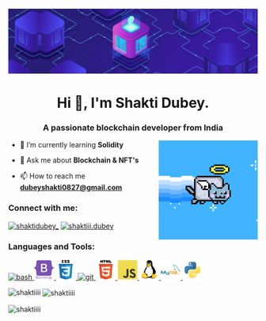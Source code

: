 ![headbanner](https://github.com/shaktiiii/shaktiiii/blob/main/githubbanner.jpg)
<h1 align="center">Hi 👋, I'm Shakti Dubey.</h1>
<h3 align="center">A passionate blockchain developer from India</h3>

<img align = "right" alt="nftcat" width = "200" src= "https://github.com/shaktiiii/shaktiiii/blob/main/catnft.gif" />

- 🌱 I’m currently learning **Solidity**

- 💬 Ask me about **Blockchain & NFT's**

- 📫 How to reach me **dubeyshakti0827@gmail.com**

<h3 align="left">Connect with me:</h3>
<p align="left">
<a href="https://twitter.com/shaktidubey_" target="blank"><img align="center" src="https://raw.githubusercontent.com/rahuldkjain/github-profile-readme-generator/master/src/images/icons/Social/twitter.svg" alt="shaktidubey_" height="30" width="40" /></a>
<a href="https://instagram.com/shaktiii.dubey" target="blank"><img align="center" src="https://raw.githubusercontent.com/rahuldkjain/github-profile-readme-generator/master/src/images/icons/Social/instagram.svg" alt="shaktiii.dubey" height="30" width="40" /></a>
</p>

<h3 align="left">Languages and Tools:</h3>
<p align="left"> <a href="https://www.gnu.org/software/bash/" target="_blank" rel="noreferrer"> <img src="https://www.vectorlogo.zone/logos/gnu_bash/gnu_bash-icon.svg" alt="bash" width="40" height="40"/> </a> <a href="https://getbootstrap.com" target="_blank" rel="noreferrer"> <img src="https://raw.githubusercontent.com/devicons/devicon/master/icons/bootstrap/bootstrap-plain-wordmark.svg" alt="bootstrap" width="40" height="40"/> </a> <a href="https://www.w3schools.com/css/" target="_blank" rel="noreferrer"> <img src="https://raw.githubusercontent.com/devicons/devicon/master/icons/css3/css3-original-wordmark.svg" alt="css3" width="40" height="40"/> </a> <a href="https://git-scm.com/" target="_blank" rel="noreferrer"> <img src="https://www.vectorlogo.zone/logos/git-scm/git-scm-icon.svg" alt="git" width="40" height="40"/> </a> <a href="https://www.w3.org/html/" target="_blank" rel="noreferrer"> <img src="https://raw.githubusercontent.com/devicons/devicon/master/icons/html5/html5-original-wordmark.svg" alt="html5" width="40" height="40"/> </a> <a href="https://developer.mozilla.org/en-US/docs/Web/JavaScript" target="_blank" rel="noreferrer"> <img src="https://raw.githubusercontent.com/devicons/devicon/master/icons/javascript/javascript-original.svg" alt="javascript" width="40" height="40"/> </a> <a href="https://www.linux.org/" target="_blank" rel="noreferrer"> <img src="https://raw.githubusercontent.com/devicons/devicon/master/icons/linux/linux-original.svg" alt="linux" width="40" height="40"/> </a> <a href="https://www.mysql.com/" target="_blank" rel="noreferrer"> <img src="https://raw.githubusercontent.com/devicons/devicon/master/icons/mysql/mysql-original-wordmark.svg" alt="mysql" width="40" height="40"/> </a> <a href="https://www.python.org" target="_blank" rel="noreferrer"> <img src="https://raw.githubusercontent.com/devicons/devicon/master/icons/python/python-original.svg" alt="python" width="40" height="40"/> </a> </p>

<p><img align="left" src="https://github-readme-stats.vercel.app/api/top-langs?username=shaktiiii&show_icons=true&locale=en&layout=compact" alt="shaktiiii" /></p>

<p>&nbsp;<img align="center" src="https://github-readme-stats.vercel.app/api?username=shaktiiii&show_icons=true&locale=en" alt="shaktiiii" /></p>

<p><img align="center" src="https://github-readme-streak-stats.herokuapp.com/?user=shaktiiii&" alt="shaktiiii" /></p>

